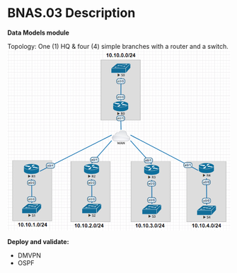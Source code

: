 # BNAS.03 Description

**Data Models module**

Topology: One (1) HQ & four (4) simple branches with a router and a switch.
![alt text](https://github.com/padavrexi/BNAS.03/blob/master/BNAS.03.png "Stretch goal for a weekend.")

**Deploy and validate:**
* DMVPN
* OSPF
